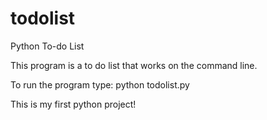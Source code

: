 # todolist
Python To-do List 

This program is a to do list that works on the command line. 

To run the program type: 
python todolist.py

This is my first python project! 
